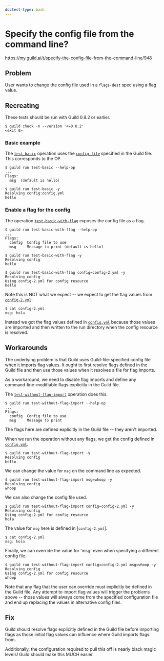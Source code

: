 ```yaml
---
doctest-type: bash
---
```


# Specify the config file from the command line?

https://my.guild.ai/t/specify-the-config-file-from-the-command-line/948

## Problem

User wants to change the config file used in a `flags-dest` spec using a flag
value.

## Recreating

These tests should be run with Guild 0.8.2 or earlier.

    $ guild check -n --version '<=0.8.2'
    <exit 0>

### Basic example

The [`test-basic`](guild.yml#L1-L7) operation uses the [`config
file`](config.yml) specified in the Guild file. This corresponds to the OP.

    $ guild run test-basic --help-op
    ...
    Flags:
      msg  (default is hello)

    $ guild run test-basic -y
    Resolving config:config.yml
    hello

### Enable a flag for the config

The operation [`test-basic-with-flag`](guild.yml#L9-L29) exposes the config
file as a flag.

    $ guild run test-basic-with-flag --help-op
    ...
    Flags:
      config  Config file to use
      msg     Message to print (default is hello)

    $ guild run test-basic-with-flag -y
    Resolving config
    hello

    $ guild run test-basic-with-flag config=config-2.yml -y
    Resolving config
    Using config-2.yml for config resource
    hello

Note this is NOT what we expect -- we expect to get the flag values from
[`config-2.yml`](config-2.yml):

    $ cat config-2.yml
    msg: hola

Instead we got the flag values defined in [`config.yml`](config.yml) because
those values are imported and then written to the run directory when the config
resource is resolved.

## Workarounds

The underlying problem is that Guild uses Guild-file-specified config file when
it imports flag values. It ought to first resolve flags defined in the Guild
file and then use those values when it resolves a file for flag imports.

As a workaround, we need to disable flag imports and define any
command-line-modifiable flags explicitly in the Guild file.

The [`test-without-flag-import`](guild.yml#L29-L45) operation does this.

    $ guild run test-without-flag-import --help-op
    ...
    Flags:
      config  Config file to use
      msg     Message to print

The flags here are defined explicitly in the Guild file -- they aren't
imported.

When we run the operation without any flags, we get the config defined in
[`config.yml`](config.yml).

    $ guild run test-without-flag-import -y
    Resolving config
    hello

We can change the value for `msg` on the command line as expected.

    $ guild run test-without-flag-import msg=whoop -y
    Resolving config
    whoop

We can also change the config file used.

    $ guild run test-without-flag-import config=config-2.yml -y
    Resolving config
    Using config-2.yml for config resource
    hola

The value for `msg` here is defined in [`config-2.yml`].

    $ cat config-2.yml
    msg: hola

Finally, we can override the value for 'msg' even when specifying a different
config file.

    $ guild run test-without-flag-import config=config-2.yml msg=whoop -y
    Resolving config
    Using config-2.yml for config resource
    whoop

Note that any flag that the user can override must explicitly be defined in the
Guild file. Any attempt to import flag values will trigger the problems above
-- those values will always come from the specified configuration file and end
up replacing the values in alternative config files.

## Fix

Guild should resolve flags explicitly defined in the Guild file before
importing flags as those initial flag values can influence where Guild imports
flags from.

Additionally, the configuration required to pull this off is nearly black magic
levels! Guild should make this MUCH easier.
